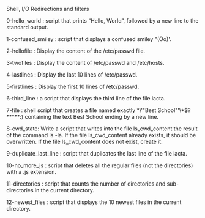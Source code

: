 Shell, I/O Redirections and filters

0-hello_world : script that prints “Hello, World”, followed by a new line to the standard output.

1-confused_smiley : script that displays a confused smiley "(Ôo)'.

2-hellofile : Display the content of the /etc/passwd file.

3-twofiles : Display the content of /etc/passwd and /etc/hosts.

4-lastlines : Display the last 10 lines of /etc/passwd.

5-firstlines : Display the first 10 lines of /etc/passwd.

6-third_line :  a script that displays the third line of the file iacta.

7-file : shell script that creates a file named exactly \*\\'"Best School"\'\\*$\?\*\*\*\*\*:) containing the text Best School ending by a new line.

8-cwd_state: Write a script that writes into the file ls_cwd_content the result of the command ls -la. If the file ls_cwd_content already exists, it should be overwritten. If the file ls_cwd_content does not exist, create it.

9-duplicate_last_line : script that duplicates the last line of the file iacta.

10-no_more_js : script that deletes all the regular files (not the directories) with a .js extension.

11-directories : script that counts the number of directories and sub-directories in the current directory.

12-newest_files : script that displays the 10 newest files in the current directory.
